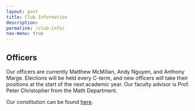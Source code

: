 ```yaml
---
layout: post
title: Club Information
description:
permalink: /club-info/
nav-menu: true
---
```


## Officers

Our officers are currently Matthew McMillan, Andy Nguyen, and Anthony Marge. Elections will be held every C-term, and new officers will take their positions at the start of the next academic year. Our faculty advisor is Prof. Peter Christopher from the Math Department.

Our constitution can be found [here]().
